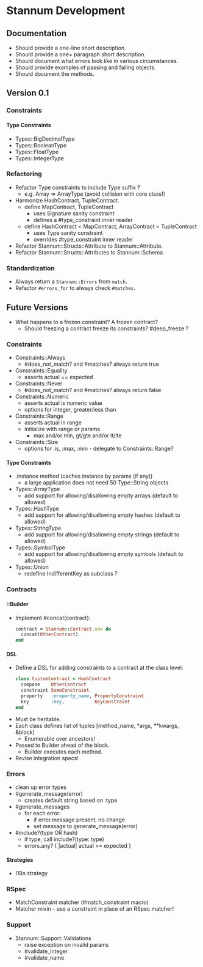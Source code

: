 # Stannum Development

## Documentation

- Should provide a one-line short description.
- Should provide a one+ paragraph short description.
- Should document what errors look like in various circumstances.
- Should provide examples of passing and failing objects.
- Should document the methods.

## Version 0.1

### Constraints

#### Type Constraints

- Types::BigDecimalType
- Types::BooleanType
- Types::FloatType
- Types::IntegerType

### Refactoring

- Refactor Type constraints to include Type suffix ?
  - e.g. Array => ArrayType (avoid collision with core class!)
- Harmonize HashContract, TupleContract.
  - define MapContract, TupleContract
    - uses Signature sanity constraint
    - defines a #type_constraint inner reader
  - define HashContract < MapContract, ArrayContract < TupleContract
    - uses Type sanity constraint
    - overrides #type_constraint inner reader
- Refactor Stannum::Structs::Attribute to Stannum::Attribute.
- Refactor Stannum::Structs::Attributes to Stannum::Schema.

### Standardization

- Always return a `Stannum::Errors` from `match`.
- Refactor `#errors_for` to always check `#matches`.

## Future Versions

- What happens to a frozen constraint? A frozen contract?
  - Should freezing a contract freeze its constraints? #deep_freeze ?

### Constraints

- Constraints::Always
  - #does_not_match? and #matches? always return true
- Constraints::Equality
  - asserts actual == expected
- Constraints::Never
  - #does_not_match? and #matches? always return false
- Constraints::Numeric
  - asserts actual is numeric value
  - options for integer, greater/less than
- Constraints::Range
  - asserts actual in range
  - initialize with range or params
    - max and/or min, gt/gte and/or lt/lte
- Constraints::Size
  - options for :is, :max, :min - delegate to Constraints::Range?

#### Type Constraints

- .instance method (caches instance by params (if any))
  - a large application does not need 50 Type::String objects
- Types::ArrayType
  - add support for allowing/disallowing empty arrays (default to allowed)
- Types::HashType
  - add support for allowing/disallowing empty hashes (default to allowed)
- Types::StringType
  - add support for allowing/disallowing empty strings (default to allowed)
- Types::SymbolType
  - add support for allowing/disallowing empty symbols (default to allowed)
- Types::Union
  - redefine IndifferentKey as subclass ?

### Contracts

#### ::Builder

- Implement #concat(contract):
  ```ruby
  contract = Stannum::Contract.new do
    concat(OtherContract)
  end
  ```

#### DSL

- Define a DSL for adding constraints to a contract at the class level:
  ```ruby
  class CustomContract < HashContract
    compose    OtherContract
    constraint SomeConstraint
    property   :property_name, PropertyConstraint
    key        :key,           KeyConstraint
  end
  ```
- Must be heritable.
- Each class defines list of tuples [method_name, \*args, \*\*kwargs, &block]
  - Enumerable over ancestors!
- Passed to Builder ahead of the block.
  - Builder executes each method.
- Revise integration specs!

### Errors

- clean up error types
- #generate_message(error)
  - creates default string based on :type
- #generate_messages
  - for each error:
    - if error.message present, no change
    - set message to generate_message(error)
- #include?(type OR hash)
  - if type, call include?(type: type)
  - errors.any? { |actual| actual >= expected }

#### Strategies

- I18n strategy

### RSpec

- MatchConstraint matcher (#match_constraint macro)
- Matcher mixin - use a constraint in place of an RSpec matcher!

### Support

- Stannum::Support::Validations
  - raise exception on invalid params
  - #validate_integer
  - #validate_name

